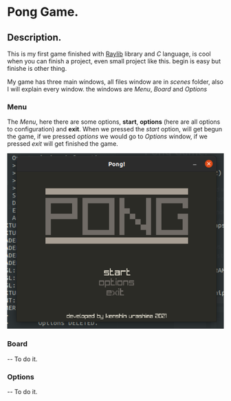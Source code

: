 # Pong Game.

## Description.

This is my first game finished with [Raylib](https://www.raylib.com/) library and *C* language, is cool when you can finish a project, even small project like this. begin is easy but finishe is other thing.

My game has three main windows, all files window are in *scenes* folder, also I will explain every window. the windows are *Menu*, *Board* and *Options*

### Menu

The *Menu*, here there are some options, **start**, **options** (here are all options to configuration) and **exit**. When we pressed the *start* option, will get begun the game, if we pressed *options* we would go to *Options* window, if we pressed *exit* will get finished the game.

![menu image](./screenshot/screen0.png)

### Board

-- To do it.

### Options

-- To do it.
